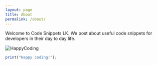 ```yaml
---
layout: page
title: About
permalink: /about/
---
```


Welcome to Code Snippets LK. We post about useful code snippets for developers in their day to day life.

![HappyCoding](https://repository-images.githubusercontent.com/372739130/e59cac00-d149-11eb-999f-20906a1b528e)

```javascript
print("Happy coding!");
```
